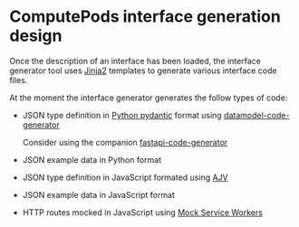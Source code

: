 # ComputePods interface generation design

<!-- toc -->

Once the description of an interface has been loaded, the interface 
generator tool uses [Jinja2](https://jinja2docs.readthedocs.io/en/stable/) 
templates to generate various interface code files. 

At the moment the interface generator generates the follow types of code:

- JSON type definition in [Python 
  pydantic](https://pydantic-docs.helpmanual.io/) format using
  [datamodel-code-generator](https://github.com/koxudaxi/datamodel-code-generator)

  Consider using the companion
  [fastapi-code-generator](https://github.com/koxudaxi/fastapi-code-generator)

- JSON example data in Python format

- JSON type definition in JavaScript formated using 
  [AJV](https://ajv.js.org/) 

- JSON example data in JavaScript format

- HTTP routes mocked in JavaScript using [Mock Service 
  Workers](https://mswjs.io/docs/) 
